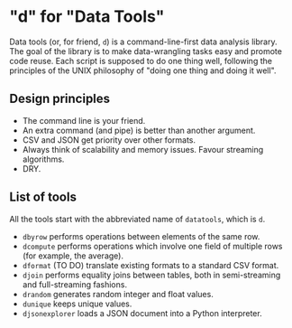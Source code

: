 "d" for "Data Tools"
====================

Data tools (or, for friend, `d`) is a command-line-first data analysis
library. The goal of the library is to make data-wrangling tasks easy
and promote code reuse. Each script is supposed to do one thing well,
following the principles of the UNIX philosophy of "doing one thing and
doing it well".

Design principles
-----------------

- The command line is your friend.
- An extra command (and pipe) is better than another argument.
- CSV and JSON get priority over other formats.
- Always think of scalability and memory issues. Favour streaming algorithms.
- DRY.

List of tools
-------------

All the tools start with the abbreviated name of `datatools`, which is `d`.

- `dbyrow` performs operations between elements of the same row.
- `dcompute` performs operations which involve one field of multiple rows (for example, the average).
- `dformat` (TO DO) translate existing formats to a standard CSV format.
- `djoin` performs equality joins between tables, both in semi-streaming and full-streaming fashions.
- `drandom` generates random integer and float values.
- `dunique` keeps unique values.
- `djsonexplorer` loads a JSON document into a Python interpreter.
